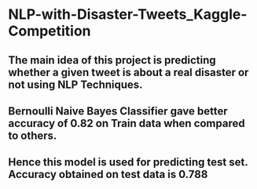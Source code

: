# NLP-with-Disaster-Tweets_Kaggle-Competition
## The main idea of this project is predicting whether a given tweet is about a real disaster or not using NLP Techniques.
## Bernoulli Naive Bayes Classifier gave better accuracy of 0.82 on Train data when compared to others.
## Hence this model is used for predicting test set. Accuracy obtained on test data is 0.788 
